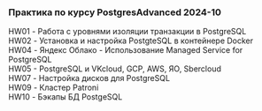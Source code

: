 ### Практика по курсу PostgresAdvanced 2024-10

HW01 - Работа с уровнями изоляции транзакции в PostgreSQL<br>
HW02 - Установка и настройка PostgteSQL в контейнере Docker<br>
HW04 - Яндекс Облако - Использование Managed Service for PostgreSQL<br> 
HW05 - PostgreSQL и VKcloud, GCP, AWS, ЯО, Sbercloud<br>
HW07 - Настройка дисков для PostgreSQL<br>
HW09 - Кластер Patroni<br>
HW10 - Бэкапы БД PostgeSQL<br>